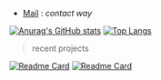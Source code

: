- [Mail](...) : _contact way_

[![Anurag's GitHub stats](https://github-readme-stats.vercel.app/api?username=Cxx-mlr&theme=dark&count_private=true&show_icons=true&include_all_commits=true)](https://github.com/anuraghazra/github-readme-stats)
[![Top Langs](https://github-readme-stats.vercel.app/api/top-langs/?username=Cxx-mlr&theme=dark&hide=Shell,Procfile)](https://github.com/anuraghazra/github-readme-stats)
> 
> 
> recent projects

[![Readme Card](https://github-readme-stats.vercel.app/api/pin/?username=Cxx-mlr&theme=dark&repo=dynamic_cast&show_owner=true)](https://github.com/anuraghazra/github-readme-stats)
[![Readme Card](https://github-readme-stats.vercel.app/api/pin/?username=Cxx-mlr&theme=dark&repo=addlogging&show_owner=true)](https://github.com/anuraghazra/github-readme-stats)

<!--
&theme=merko
&theme=dark
-->
